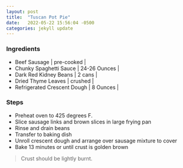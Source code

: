 ```yaml
---
layout: post
title:  "Tuscan Pot Pie"
date:   2022-05-22 15:56:04 -0500
categories: jekyll update
---
```

### Ingredients

- Beef Sausage \| pre-cooked \|
- Chunky Spaghetti Sauce \|  24-26 Ounces \|
- Dark Red Kidney Beans \| 2 cans \|
- Dried Thyme Leaves \| crushed \|
- Refrigerated Crescent Dough \| 8 Ounces \|

### Steps

- Preheat oven to 425 degrees F.
- Slice sausage links and brown slices in large frying pan
- Rinse and drain beans
- Transfer to baking dish
- Unroll crescent dough and arrange over sausage mixture to cover
- Bake 13 minutes or until crust is golden brown

> Crust should be lightly burnt.

